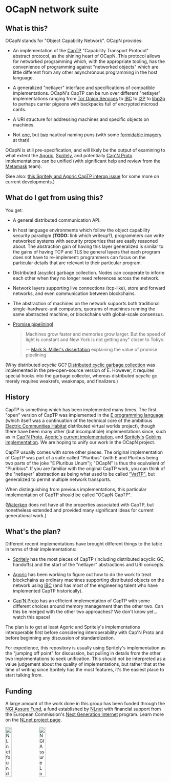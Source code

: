 # OCapN network suite

## What is this?

OCapN stands for "Object Capability Network".
OCapN provides:

 - An implementation of the
   [CapTP](http://erights.org/elib/distrib/captp/index.html)
   "Capability Transport Protocol" abstract protocol, as the shining
   heart of OCapN.
   This protocol allows for networked programming which, with the
   appropriate tooling, has the convenience of programming against
   "networked objects" which are little different from any other
   asynchronous programming in the host language.

 - A generalized "netlayer" interface and specifications of compatible
   implementations.
   OCapN's CapTP can be run over different "netlayer" implementations
   ranging from [Tor Onion Services](https://2019.www.torproject.org/docs/onion-services.html.en)
   to [IBC](https://ibcprotocol.org/)
   to [I2P](https://geti2p.net/)
   to [libp2p](https://libp2p.io/)
   to perhaps carrier pigeons with backpacks full of encrypted microsd
   cards.

 - A URI structure for addressing machines and specific objects on machines.

 - Not [one](https://www.poetryfoundation.org/poems/45474/o-captain-my-captain),
   but [two](https://www.merriam-webster.com/dictionary/netlayer)
   nautical naming puns (with some [formidable imagery](https://en.wikipedia.org/wiki/Net_laying_ship#/media/File:The_Royal_Navy_during_the_Second_World_War_A16583.jpg)
   at that)!

OCapN is still pre-specification, and will likely be the output of
examining to what extent the
[Agoric](https://agoric.com/), [Spritely](https://spritelyproject.org/),
and potentially [Cap'N Proto](https://capnproto.org/) implementations
can be unified (with significant help and review from the
[Metamask](https://metamask.io/) team).

(See also: [this Spritely and Agoric CapTP interop issue](https://github.com/Agoric/agoric-sdk/issues/1827) for some more on current developments.)

## What do I get from using this?

You get:

 - A general distributed communication API.

 - In host language environments which follow the object capability
   security paradigm (**TODO:** link which writeup?), programmers can
   write networked systems with security properties that are easily
   reasoned about.  The abstraction gain of having this layer
   generalized is similar to the gains of having TCP and TLS be
   general layers that each program does not have to re-implement:
   programmers can focus on the particular details that are relevant
   to their particular program.

 - Distributed (acyclic) garbage collection.
   Nodes can cooperate to inform each other when they no longer need
   references across the network.

 - Network layers supporting live connections (tcp-like), store and
   forward networks, and even communication between blockchains.

 - The abstraction of machines on the network supports both
   traditional single-hardware-unit computers, quorums of machines
   running the same abstracted machine, or blockchains with
   global-scale consensus.

 - [Promise pipelining!](http://www.erights.org/elib/distrib/pipeline.html)

   > Machines grow faster and memories grow larger.
   > But the speed of light is constant and New York is not getting any"
   > closer to Tokyo.
   >
   >   -- [Mark S. Miller's dissertation](http://www.erights.org/talks/thesis/)
   >      explaining the value of promise pipelining

(Why distributed *acyclic* GC?
[Distributed cyclic garbage collection](http://erights.org/history/original-e/dgc/)
was implemented in the pre-open-source version of E.
However, it requires special hooks into the garbage collector, whereas
distributed *acyclic* gc merely requires weakrefs, weakmaps, and
finalizers.)

## History

CapTP is something which has been implemented many times.
The first "open" version of CapTP was implemented in the
[E programming language](http://www.erights.org/)
(which itself was a continuation of the technical core of the
ambitious [Electric Communities Habitat](https://www.youtube.com/watch?v=KNiePoNiyvE)
distributed virtual worlds project),
though there have been many other (but incompatible) implementations
since, such as in [Cap'N Proto](https://capnproto.org/),
[Agoric's](https://agoric.com/)
[current implementation](https://github.com/endojs/endo/tree/master/packages/captp),
and [Spritely's](https://spritelyproject.org/)
[Goblins implementation](https://docs.racket-lang.org/goblins/index.html).
We are hoping to unify our work in the OCapN project.

CapTP usually comes with some other pieces.
The original implementation of CapTP was part of a suite called
"Pluribus" (with E and Pluribus being two parts of the joke "E
Pluribus Unum"); "OCapN" is thus the equivalent of "Pluribius".
If you are familiar with the original CapTP work, you can think of the
"netlayer" abstraction as being what used to be called
["VatTP"](http://erights.org/elib/distrib/vattp/index.html),
but generalized to permit multiple network transports.

When distinguishing from previous implementations, this particular
implementation of CapTP should be called "OCapN CapTP".

([Waterken](http://waterken.sourceforge.net/) does not have all the
properties associated with CapTP, but nonetheless extended and
provided many significant ideas for current generational work.)

## What's the plan?

Different recent implementations have brought different things to the
table in terms of their implementations:

 - [Spritely](https://spritelyproject.org/)
   has the most pieces of CapTP (including distributed
   acyclic GC, handoffs) and the start of the "netlayer" abstractions
   and URI concepts.

 - [Agoric](https://agoric.com/)
   has been working to figure out how to do the work to treat
   blockchains as ordinary machines supporting distributed objects on
   the network using [IBC](https://ibcprotocol.org/)
   (and has most of the engineering talent who have implemented
   CapTP historically).

 - [Cap'N Proto](https://capnproto.org/) has an efficient implementation
   of CapTP with some different choices around memory management than
   the other two.
   Can this be merged with the other two approaches?
   We don't know yet... watch this space!

The plan is to get at least Agoric and Spritely's implementations
interoperable first before considering interoperability with Cap'N
Proto and before beginning any discussion of standardization.

For expedience, this repository is usually using Spritely's
implementation as the "jumping off point" for discussion, but pulling
in details from the other two implementations to seek unification.
This should not be interpreted as a value judgement about the quality
of implementations, but rather that at the time of writing since
Spritely has the most features, it's the easiest place to start
talking from.

## Funding

A large amount of the work done in this group has been funded through the [NGI Assure Fund](https://nlnet.nl/assure), a fund established by [NLnet](https://nlnet.nl) with financial support from the European Commission's [Next Generation Internet](https://ngi.eu) program. Learn more on the [NLnet project page]( https://nlnet.nl/project/SpritelyOCCapN#ack).

[<img src="https://nlnet.nl/logo/banner.png" alt="NLnet foundation logo" width="20%" />](https://nlnet.nl)
[<img src="https://nlnet.nl/image/logos/NGIAssure_tag.svg" alt="NGI Assure Logo" width="20%" />](https://nlnet.nl/assure)

